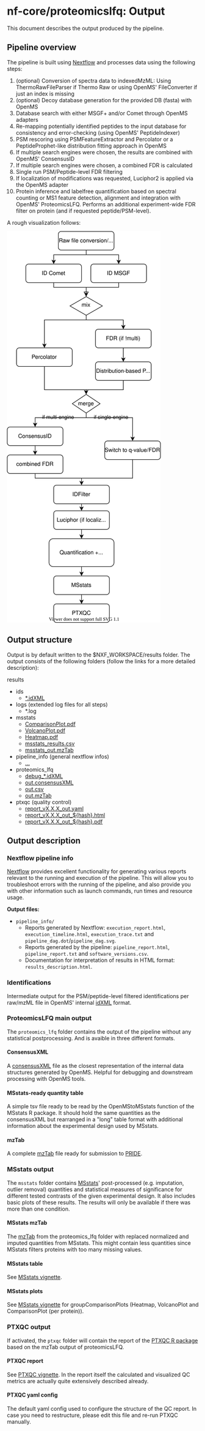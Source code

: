 # nf-core/proteomicslfq: Output

This document describes the output produced by the pipeline.

## Pipeline overview

The pipeline is built using [Nextflow](https://www.nextflow.io/)
and processes data using the following steps:

1. (optional) Conversion of spectra data to indexedMzML: Using ThermoRawFileParser if Thermo Raw or using OpenMS' FileConverter if just an index is missing
1. (optional) Decoy database generation for the provided DB (fasta) with OpenMS
1. Database search with either MSGF+ and/or Comet through OpenMS adapters
1. Re-mapping potentially identified peptides to the input database for consistency and error-checking (using OpenMS' PeptideIndexer)
1. PSM rescoring using PSMFeatureExtractor and Percolator or a PeptideProphet-like distribution fitting approach in OpenMS
1. If multiple search engines were chosen, the results are combined with OpenMS' ConsensusID
1. If multiple search engines were chosen, a combined FDR is calculated
1. Single run PSM/Peptide-level FDR filtering
1. If localization of modifications was requested, Luciphor2 is applied via the OpenMS adapter
1. Protein inference and labelfree quantification based on spectral counting or MS1 feature detection, alignment and integration with OpenMS' ProteomicsLFQ. Performs an additional experiment-wide FDR filter on protein (and if requested peptide/PSM-level).

A rough visualization follows:

![proteomicslfq workflow](./images/proteomicslfq.svg)

## Output structure

Output is by default written to the $NXF_WORKSPACE/results folder.
The output consists of the following folders (follow the links for a more detailed description):

results

* ids
  * [\*.idXML](#identifications)
* logs (extended log files for all steps)
  * \*.log
* msstats
  * [ComparisonPlot.pdf](#msstats-plots)
  * [VolcanoPlot.pdf](#msstats-plots)
  * [Heatmap.pdf](#msstats-plots)
  * [msstats\_results.csv](#msstats-table)
  * [msstats_out.mzTab](#msstats-mztab)
* pipeline\_info (general nextflow infos)
  * [...](#nextflow-pipeline-info)
* proteomics\_lfq
  * [debug\_\*.idXML](#debug-output)
  * [out.consensusXML](#consenusxml)
  * [out.csv](#msstats-ready-quantity-table)
  * [out.mzTab](#mztab)
* ptxqc (quality control)
  * [report\_vX.X.X\_out.yaml](#ptxqc-yaml-config)
  * [report\_vX.X.X\_out\_${hash}.html](#ptxqc-report)
  * [report\_vX.X.X\_out\_${hash}.pdf](#ptxqc-report)

## Output description

### Nextflow pipeline info

[Nextflow](https://www.nextflow.io/docs/latest/tracing.html) provides excellent functionality for generating various reports relevant to the running and execution of the pipeline. This will allow you to troubleshoot errors with the running of the pipeline, and also provide you with other information such as launch commands, run times and resource usage.

**Output files:**

* `pipeline_info/`
  * Reports generated by Nextflow: `execution_report.html`, `execution_timeline.html`, `execution_trace.txt` and `pipeline_dag.dot`/`pipeline_dag.svg`.
  * Reports generated by the pipeline: `pipeline_report.html`, `pipeline_report.txt` and `software_versions.csv`.
  * Documentation for interpretation of results in HTML format: `results_description.html`.

### Identifications

Intermediate output for the PSM/peptide-level filtered identifications per raw/mzML file in OpenMS'
internal [idXML](https://github.com/OpenMS/OpenMS/blob/develop/share/OpenMS/SCHEMAS/IdXML_1_5.xsd) format.

### ProteomicsLFQ main output

The `proteomics_lfq` folder contains the output of the pipeline without any statistical postprocessing.
And is avaible in three different formats.

#### ConsensusXML

A [consensusXML](https://github.com/OpenMS/OpenMS/blob/develop/share/OpenMS/SCHEMAS/ConsensusXML_1_7.xsd) file as the closest representation of the internal data
structures generated by OpenMS. Helpful for debugging and downstream processing with OpenMS tools.

#### MSstats-ready quantity table

A simple tsv file ready to be read by the OpenMStoMSstats function of the MSstats R package. It should hold
the same quantities as the consensusXML but rearranged in a "long" table format with additional information
about the experimental design used by MSstats.

#### mzTab

A complete [mzTab](https://github.com/HUPO-PSI/mzTab) file ready for submission to [PRIDE](https://www.ebi.ac.uk/pride/).

### MSstats output

The `msstats` folder contains [MSstats](https://github.com/MeenaChoi/MSstats)' post-processed (e.g. imputation, outlier removal) quantities and statistical
measures of significance for different tested contrasts of the given experimental design. It also includes basic plots of these results.
The results will only be available if there was more than one condition.

#### MSstats mzTab

The [mzTab](https://github.com/HUPO-PSI/mzTab) from the proteomics_lfq folder with replaced normalized and imputed quantities from MSstats. This might contain less quantities since MSstats filters proteins with too many missing values.

#### MSstats table

See [MSstats vignette](https://www.bioconductor.org/packages/release/bioc/vignettes/MSstats/inst/doc/MSstats.html).

#### MSstats plots

See [MSstats vignette](https://www.bioconductor.org/packages/release/bioc/vignettes/MSstats/inst/doc/MSstats.html) for groupComparisonPlots (Heatmap, VolcanoPlot and ComparisonPlot (per protein)).

### PTXQC output

If activated, the `ptxqc` folder will contain the report of the [PTXQC R package](https://cran.r-project.org/web/packages/PTXQC/index.html) based on the mzTab output of proteomicsLFQ.

#### PTXQC report

See [PTXQC vignette](https://cran.r-project.org/web/packages/PTXQC/index.html). In the report itself the calculated and visualized QC metrics are actually quite extensively described already.

#### PTXQC yaml config

The default yaml config used to configure the structure of the QC report. In case you need to restructure, please edit this file and
re-run PTXQC manually.
